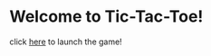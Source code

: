 # Welcome to Tic-Tac-Toe!

click [here](https://sotoxp.github.io/tic-tac-toe-js-game/) to launch the game!

